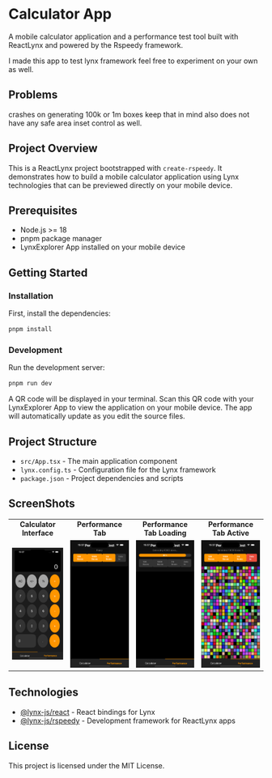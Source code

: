 # Calculator App

A mobile calculator application and a performance test tool built with ReactLynx and powered by the Rspeedy framework.

I made this app to test lynx framework feel free to experiment on your own as well.

## Problems

crashes on generating 100k or 1m boxes keep that in mind also does not have any safe area inset control as well.

## Project Overview

This is a ReactLynx project bootstrapped with `create-rspeedy`. It demonstrates how to build a mobile calculator application using Lynx technologies that can be previewed directly on your mobile device.

## Prerequisites

- Node.js >= 18
- pnpm package manager
- LynxExplorer App installed on your mobile device

## Getting Started

### Installation

First, install the dependencies:

```bash
pnpm install
```

### Development

Run the development server:

```bash
pnpm run dev
```

A QR code will be displayed in your terminal. Scan this QR code with your LynxExplorer App to view the application on your mobile device. The app will automatically update as you edit the source files.

## Project Structure

- `src/App.tsx` - The main application component
- `lynx.config.ts` - Configuration file for the Lynx framework
- `package.json` - Project dependencies and scripts

## ScreenShots

<table>
  <tr>
    <td align="center"><b>Calculator Interface</b></td>
    <td align="center"><b>Performance Tab</b></td>
    <td align="center"><b>Performance Tab Loading</b></td>
    <td align="center"><b>Performance Tab Active</b></td>
  </tr>
  <tr>
    <td><img src="https://github.com/cengizhankose/lynx-example/blob/main/screenshots/ss1.png?raw=true" width="200"/></td>
    <td><img src="https://github.com/cengizhankose/lynx-example/blob/main/screenshots/ss2.png?raw=true" width="200"/></td>
    <td><img src="https://github.com/cengizhankose/lynx-example/blob/main/screenshots/ss3.png?raw=true" width="200"/></td>
    <td><img src="https://github.com/cengizhankose/lynx-example/blob/main/screenshots/ss4.png?raw=true" width="200"/></td>
  </tr>
</table>

## Technologies

- [@lynx-js/react](https://www.npmjs.com/package/@lynx-js/react) - React bindings for Lynx
- [@lynx-js/rspeedy](https://www.npmjs.com/package/@lynx-js/rspeedy) - Development framework for ReactLynx apps

## License

This project is licensed under the MIT License.
